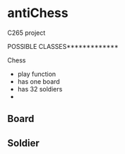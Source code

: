 antiChess
=========

C265 project



POSSIBLE CLASSES*************

Chess
   - play function
   - has one board
   - has 32 soldiers
   -

Board
   -

Soldier
   -

